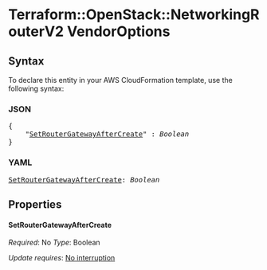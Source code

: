 # Terraform::OpenStack::NetworkingRouterV2 VendorOptions

## Syntax

To declare this entity in your AWS CloudFormation template, use the following syntax:

### JSON

<pre>
{
    "<a href="#setroutergatewayaftercreate" title="SetRouterGatewayAfterCreate">SetRouterGatewayAfterCreate</a>" : <i>Boolean</i>
}
</pre>

### YAML

<pre>
<a href="#setroutergatewayaftercreate" title="SetRouterGatewayAfterCreate">SetRouterGatewayAfterCreate</a>: <i>Boolean</i>
</pre>

## Properties

#### SetRouterGatewayAfterCreate

_Required_: No
_Type_: Boolean

_Update requires_: [No interruption](https://docs.aws.amazon.com/AWSCloudFormation/latest/UserGuide/using-cfn-updating-stacks-update-behaviors.html#update-no-interrupt)

